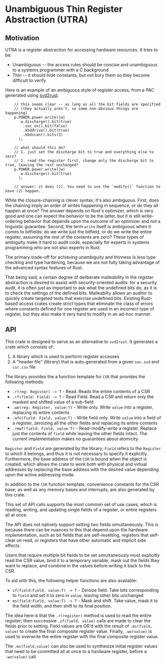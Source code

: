 # Unambiguous Thin Register Abstraction (UTRA)

## Motivation

UTRA is a register abstraction for accessing hardware resources. It tries to be:

* Unambiguous -- the access rules should be concise and unambiguous to a systems programmer with a C background
* Thin -- it should hide constants, but not bury them so they become difficult to verify

Here is an example of an ambiguous style of register access, from a
PAC generated using [svd2rust](https://crates.io/crates/svd2rust):

```
    // this seems clear -- as long as all the bit fields are specified
    // (they actually aren't, so some non-obvious things are happening)
    p.POWER.power.write(|w| 
       w.discharge().bit(true)
        .soc_on().bit(false)
        .kbddrive().bit(true)
        .kbdscan().bits(3)
      );

    // what should this do?
    // 1. just set the discharge bit to true and everything else to zero?
    // 2. read the register first, change only the discharge bit to true, leaving the rest unchanged?
    p.POWER.power.write(|w| 
       w.discharge().bit(true)
      );
      
    // answer: it does (1). You need to use the `modify()` function to have (2) happen.

```

While the closure-chaining is clever syntax, it's also ambiguous.
First, does the chaining imply an order of writes happening in
sequence, or do they all happen at once? The answer depends on Rust's
optimizer, which is very good and one can expect the behavior to be
the latter, but it is still write-ordering behavior that depends upon
the outcome of an optimizer and not a linguistic guarantee. Second,
the term `write` itself is ambiguous when it comes to bitfields: do we
write just the bitfield, or do we write the entire register, assuming
the rest of the contents are zero? These types of ambiguity make it
hard to audit code, especially for experts in systems programming
who are not also experts in Rust.

The primary trade-off for achieving unambiguity and thinness is less
type checking and type hardening, because we are not fully taking
advantage of the advanced syntax features of Rust. 

That being said, a certain degree of deliberate malleability in the
register abstraction is desired to assist with security-oriented
audits: for a security audit, it is often just as important to ask
what the undefined bits do, as it is to check the settings of the
defined bits. Malleabilty allows an auditor to quickly create targeted
tests that exercise undefined bits. Existing Rust-based access crates
create strict types that eliminate the class of errors where constants
defined for one register are used in an incorrect type of register,
but they also make it very hard to modify in an ad-hoc manner.

## API

This crate is designed to serve as an alternative to `svd2rust`. It generates
a crate which consists of:

1. A library which is used to perform register accesses
2. A "header file" (library) that is auto-generated from a given `soc.svd` and `csr.csv` file

The library provides the a function template for `CSR` that provides the following
methods:

* `.r(reg: Register) -> T` - Read. Reads the entire contents of a CSR
* `.rf(field: Field) -> T` - Read Field. Read a CSR and return only the masked and shifted value of a sub-field
* `.wo(reg: Register, value:T)` - Write only. Write `value` into a register, replacing its entire contents
* `.wfo(field: Field, value:T)` - Write field only. Write `value` into a field of a register, zeroizing all the other fields and replacing its entire contents
* `.rmwf(field: Field, value:T)` - Read-modify-write a register. Replace just the contents of `field` while leaving the other fields intact. The current implementation makes no guarantees about atomicity.

`Register` and `Field` are generated by the library; `Field` refers to
the `Register` to which it belongs, and thus it is not necessary to
specify it explicitly. Furthermore, the base address of the `CSR` is
bound when the object is created, which allows the crate to work both
with physical and virtual addresses by replacing the base address with
the desired value depending upon the active addressing mode.

In addition to the `CSR` function template, convenience constants for
the CSR base, as well as any memory bases and interrupts, are also
generated by this crate.

This set of API calls supports the most common set of use cases, which
is reading, writing, and updating single fields of a register, or
entire registers all at once.

The API does not natively support setting two fields
simultaneously. This is because there can be nuances to this that
depend upon the hardware implementation, such as bit fields that are
self-resetting, registers that self-clear on read, or registers that
have other automatic and implicit side effects.

Users that require multiple bit fields to be set simultaneously must
explicitly read the CSR value, bind it to a temporary variable, mask
out the fields they want to replace, and combine in the values before
writing it back to the CSR.

To aid with this, the following helper functions are also available:

* `zf(field:Field, value:T) -> T` - Zeroize field. Take bits corresponding to `field` and set it to zero in `value`, leaving other bits unchanged
* `ms(field:Field, value:T) -> T` - Mask and shift. Take value, mask it to the field width, and then shift to its final position.

The idea here is that the `.r(register)` method is used to read the
entire register; then successive `.zf(field, value)` calls are made to
clear the fields prior to setting. Field values are OR'd with the
result of `.ms(field, value)` to create the final composite register
value.  Finally, `.wo(value)` is used to overwrite the entire
register with the final composite register value.

The `.ms(field,value)` can also be used to synthesize initial register
values that need to be committed all at once to a hardware register,
before a `.wo(value)` call.

